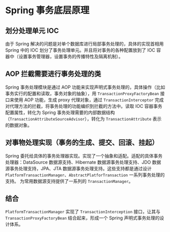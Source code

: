 # Spring 事务底层原理

## 划分处理单元 IOC

由于 Spring 解决的问题是对单个数据库进行局部事务处理的，具体的实现首相用 Spring 中的 IOC 划分了事务处理单元。并且将对事务的各种配置放到了 IOC 容器中（设置事务管理器，设置事务的传播特性及隔离机制）。

## AOP 拦截需要进行事务处理的类

Spring 事务处理模块是通过 AOP 功能来实现声明式事务处理的，具体操作（比如事务实行的配置和读取，事务对象的抽象），用 `TransactionProxyFactoryBean` 接口来使用 AOP 功能，生成 proxy 代理对象，通过 `TransactionInterceptor` 完成对代理方法的拦截，将事务处理的功能编织到拦截的方法中。读取 IOC 容器事务配置属性，转化为 Spring 事务处理需要的内部数据结构（`TransactionAttributeSourceAdvisor`），转化为 `TransactionAttribute` 表示的数据对象。

## 对事物处理实现（事务的生成、提交、回滚、挂起）

Spring 委托给具体的事务处理器实现。实现了一个抽象和适配。适配的具体事务处理器：DataSource 数据源支持、Hibernate 数据源事务处理支持、JDO 数据源事务处理支持，JPA、JTA 数据源事务处理支持。这些支持都是通过设计 `PlatformTransactionManager`、`AbstractPlatforTransaction` 一系列事务处理的支持。 为常用数据源支持提供了一系列的 `TransactionManager`。

## 结合

`PlatformTransactionManager` 实现了 `TransactionInterception` 接口，让其与 `TransactionProxyFactoryBean` 结合起来，形成一个 Spring 声明式事务处理的设计体系。